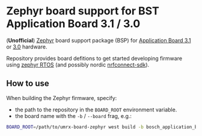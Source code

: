 # Zephyr board support for BST Application Board 3.1 / 3.0

(**Unofficial**) [Zephyr](https://www.zephyrproject.org/) board support package (BSP) 
 for [Application Board 3.1](https://www.bosch-sensortec.com/software-tools/tools/application-board-3-1/) or 
[3.0](https://www.bosch-sensortec.com/software-tools/tools/application-board-3-0/) hardware.

Repository provides board defitions to get started developing firmware using 
[zephyr RTOS](https://github.com/zephyrproject-rtos/zephyr)
(and possibly nordic [nrfconnect-sdk](https://www.nordicsemi.com/Products/Development-software/nRF-Connect-SDK)).

## How to use

When building the Zephyr firmware, specify:
* the path to the repository in the `BOARD_ROOT` environment variable.
* the board name with the `-b` / `--board` frag, e.g.:
```bash
BOARD_ROOT=/path/to/umrx-board-zephyr west build -b bosch_application_board_3_0 -d build
```